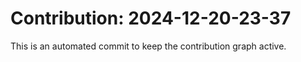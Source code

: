# Contribution: 2024-12-20-23-37
This is an automated commit to keep the contribution graph active.
